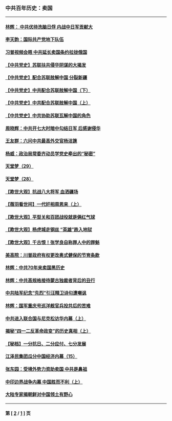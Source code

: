 ### 中共百年历史：卖国
---
#### [林辉： 中共优待洗脑日俘 内战中日军贡献大](../../pages/nf1176117/n13624644.md?03290430) 
#### [李天韵：国际共产党地下队伍](../../pages/nf1176117/n13611808.md?03290430) 
#### [习普视频会晤 中共延长卖国条约拉拢俄国](../../pages/nf1176117/n13060971.md?03290430) 
#### [【中共党史】苏联扶共侵华阴谋的大揭发](../../pages/nf1176117/n13056050.md?03290430) 
#### [【中共党史】配合苏联肢解中国 分裂新疆](../../pages/nf1176117/n13040700.md?03290430) 
#### [【中共党史】中共配合苏联肢解中国（下）](../../pages/nf1176117/n13035660.md?03290430) 
#### [【中共党史】中共配合苏联肢解中国（上）](../../pages/nf1176117/n13030262.md?03290430) 
#### [【中共党史】中共协助苏联瓦解中国的角色](../../pages/nf1176117/n13018109.md?03290430) 
#### [周晓辉：中共开七大时暗中勾结日军 后感谢侵华](../../pages/nf1176117/n12921960.md?03290430) 
#### [王友群：六问中共最高外交官杨洁篪](../../pages/nf1176117/n12836495.md?03290430) 
#### [杨威：政治局常委齐动员学党史牵出的“秘密”](../../pages/nf1176117/n12764642.md?03290430) 
#### [天堂梦（29）](../../pages/nf1176117/n12408465.md?03290430) 
#### [天堂梦（28）](../../pages/nf1176117/n12408309.md?03290430) 
#### [【欺世大观】抗战八大将军 血洒疆场](../../pages/nf1176117/n12357044.md?03290430) 
#### [【薇羽看世间】一代奸相周恩来（上）](../../pages/nf1176117/n12401109.md?03290430) 
#### [【欺世大观】平型关和百团战役就是俩红气球](../../pages/nf1176117/n12359157.md?03290430) 
#### [【欺世大观】杨虎城走钢丝 “英雄”跌入地狱](../../pages/nf1176117/n12358840.md?03290430) 
#### [【欺世大观】千古恨！张学良自称罪人中的罪魁](../../pages/nf1176117/n12358629.md?03290430) 
#### [美高院：川普政府有权更改奥式健保的节育条款](../../pages/nf1176117/n12242171.md?03290430) 
#### [林辉：中共70年来卖国黑历史](../../pages/nf1176117/n11552181.md?03290430) 
#### [林辉：中共高规格接待蒙古独裁者背后的丑行](../../pages/nf1176117/n11225005.md?03290430) 
#### [中共陆军纪念“先烈”引汪精卫诗句遭嘲讽](../../pages/nf1176117/n11153345.md?03290430) 
#### [林辉：国军重庆号巡洋舰官兵投共后的苦难](../../pages/nf1176117/n10997801.md?03290430) 
#### [中共进入联合国与尼克松访华内幕（上）](../../pages/nf1176117/n10138788.md?03290430) 
#### [揭秘“四一二反革命政变”的历史真相（上）](../../pages/nf1176117/n9996650.md?03290430) 
#### [【秘档】一分抗日、二分应付、七分发展](../../pages/nf1176117/n9331484.md?03290430) 
#### [江泽民集团瓜分中国经济内幕（15）](../../pages/nf1176117/n9268584.md?03290430) 
#### [张东园：受境外势力资助卖国 中共是鼻祖](../../pages/nf1176117/n9272480.md?03290430) 
#### [中印边界战争内幕 中国胜而不利（上）](../../pages/nf1176117/n9252458.md?03290430) 
#### [大陆专家揭朝鲜对中国领土有野心](../../pages/nf1176117/n9074056.md?03290430) 

---
#### 第 [ [2](./2.md?03290430) / [1](./1.md?03290430) ] 页
